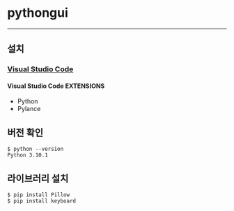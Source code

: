 # pythongui

---

## 설치

### [Visual Studio Code](https://code.visualstudio.com)

#### Visual Studio Code EXTENSIONS

- Python
- Pylance

## 버전 확인

```console
$ python --version
Python 3.10.1
```

## 라이브러리 설치

```console
$ pip install Pillow
$ pip install keyboard
```
